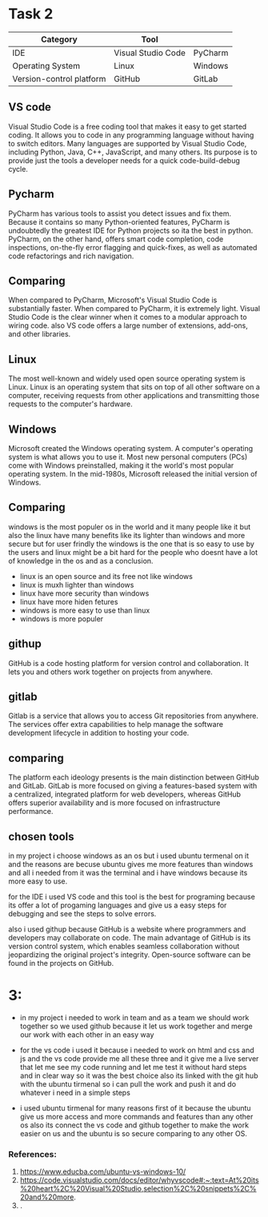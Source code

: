 
# Task 2


|Category	|Tool|    |
|----------|---------|-------|
|IDE|	Visual Studio Code |	PyCharm
|Operating System	|Linux|	Windows|
|Version-control platform|	GitHub|	GitLab|


## VS code 
Visual Studio Code is a free coding tool that makes it easy to get started coding. It allows you to code in any programming language without having to switch editors. Many languages are supported by Visual Studio Code, including Python, Java, C++, JavaScript, and many others.
Its purpose is to provide just the tools a developer needs for a quick code-build-debug cycle.



## Pycharm
PyCharm has various tools to assist you detect issues and fix them. Because it contains so many Python-oriented features, PyCharm is undoubtedly the greatest IDE for Python projects so ita the best in python. PyCharm, on the other hand, offers smart code completion, code inspections, on-the-fly error flagging and quick-fixes, as well as automated code refactorings and rich navigation.

## Comparing
When compared to PyCharm, Microsoft's Visual Studio Code is substantially faster. When compared to PyCharm, it is extremely light. Visual Studio Code is the clear winner when it comes to a modular approach to wiring code. also VS code offers a large number of extensions, add-ons, and other libraries.


## Linux
The most well-known and widely used open source operating system is Linux. Linux is an operating system that sits on top of all other software on a computer, receiving requests from other applications and transmitting those requests to the computer's hardware.

## Windows
Microsoft created the Windows operating system. A computer's operating system is what allows you to use it. Most new personal computers (PCs) come with Windows preinstalled, making it the world's most popular operating system. In the mid-1980s, Microsoft released the initial version of Windows.

## Comparing
windows is the most populer os in the world and it many people like it but also the linux have many benefits like its lighter than windows and more secure but for user frindly the windows is the one that is so easy to use by the users and linux might be a bit hard for the people who doesnt have a lot of knowledge in the os and as a conclusion.

+ linux is an open source and its free not like windows
+ linux is muxh lighter than windows
+ linux have more security than windows 
+ linux have more hiden fetures
+ windows is more easy to use than linux
+ windows is more populer

## githup
GitHub is a code hosting platform for version control and collaboration. It lets you and others work together on projects from anywhere.


## gitlab
Gitlab is a service that allows you to access Git repositories from anywhere. The services offer extra capabilities to help manage the software development lifecycle in addition to hosting your code.

## comparing
The platform each ideology presents is the main distinction between GitHub and GitLab. GitLab is more focused on giving a features-based system with a centralized, integrated platform for web developers, whereas GitHub offers superior availability and is more focused on infrastructure performance.

## chosen tools 

in my project i choose windows as an os but i used ubuntu termenal on it and the reasons are becuse ubuntu gives me more features than windows and all i needed from it was the terminal and i have windows because its more easy to use.

for the IDE i used VS code and this tool is the best for programing because its offer a lot of progaming languages and give us a easy steps for debugging and see the steps to solve errors.

also i used githup because GitHub is a website where programmers and developers may collaborate on code. The main advantage of GitHub is its version control system, which enables seamless collaboration without jeopardizing the original project's integrity. Open-source software can be found in the projects on GitHub.


# 3:
+ in my project i needed to work in team and as a team we should work together so we used github because it let us work together and merge our work with each other in an easy way 

+ for the vs code i used it because i needed to work on html and css and js and the vs code provide me all these three and it give me a live server that let me see my code running and let me test it without hard steps and in clear way so it was the best choice also its linked with the git hub with the ubuntu tirmenal so i can pull the work and push it and do whatever i need in a simple steps

+ i used ubuntu tirmenal for many reasons first of it because the ubuntu give us more access and more commands and features than any other os also its connect the vs code and github together to make the work easier on us and the ubuntu is so secure comparing to any other OS.

### References:
1. https://www.educba.com/ubuntu-vs-windows-10/
2. https://code.visualstudio.com/docs/editor/whyvscode#:~:text=At%20its%20heart%2C%20Visual%20Studio,selection%2C%20snippets%2C%20and%20more.
3. []().